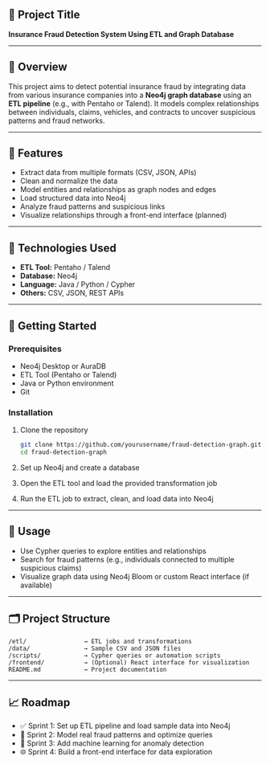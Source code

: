 ## 📌 Project Title

**Insurance Fraud Detection System Using ETL and Graph Database**

---

## 📖 Overview

This project aims to detect potential insurance fraud by integrating data from various insurance companies into a **Neo4j graph database** using an **ETL pipeline** (e.g., with Pentaho or Talend). It models complex relationships between individuals, claims, vehicles, and contracts to uncover suspicious patterns and fraud networks.

---

## 🎯 Features

* Extract data from multiple formats (CSV, JSON, APIs)
* Clean and normalize the data
* Model entities and relationships as graph nodes and edges
* Load structured data into Neo4j
* Analyze fraud patterns and suspicious links
* Visualize relationships through a front-end interface (planned)

---

## 🧰 Technologies Used

* **ETL Tool:** Pentaho / Talend
* **Database:** Neo4j
* **Language:** Java / Python / Cypher
* **Others:** CSV, JSON, REST APIs

---

## 🚀 Getting Started

### Prerequisites

* Neo4j Desktop or AuraDB
* ETL Tool (Pentaho or Talend)
* Java or Python environment
* Git

### Installation

1. Clone the repository

   ```bash
   git clone https://github.com/yourusername/fraud-detection-graph.git
   cd fraud-detection-graph
   ```

2. Set up Neo4j and create a database

3. Open the ETL tool and load the provided transformation job

4. Run the ETL job to extract, clean, and load data into Neo4j

---

## 🧪 Usage

* Use Cypher queries to explore entities and relationships
* Search for fraud patterns (e.g., individuals connected to multiple suspicious claims)
* Visualize graph data using Neo4j Bloom or custom React interface (if available)

---

## 🗂️ Project Structure

```
/etl/                → ETL jobs and transformations  
/data/               → Sample CSV and JSON files  
/scripts/            → Cypher queries or automation scripts  
/frontend/           → (Optional) React interface for visualization  
README.md            → Project documentation
```

---

## 📈 Roadmap

* ✅ Sprint 1: Set up ETL pipeline and load sample data into Neo4j
* 🔄 Sprint 2: Model real fraud patterns and optimize queries
* 🧠 Sprint 3: Add machine learning for anomaly detection
* 🌐 Sprint 4: Build a front-end interface for data exploration

